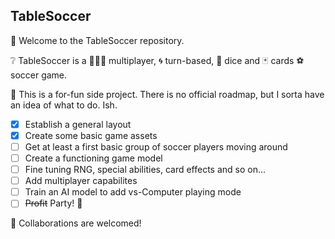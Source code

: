 ## TableSoccer

👋 Welcome to the TableSoccer repository.

❔ TableSoccer is a 🧑‍🤝‍🧑 multiplayer, 🌀 turn-based, 🎲 dice and 🃏 cards ⚽ soccer game.

🎯 This is a for-fun side project. There is no official roadmap, but I sorta have an idea of what to do. Ish.
- [x] Establish a general layout
- [x] Create some basic game assets
- [ ] Get at least a first basic group of soccer players moving around
- [ ] Create a functioning game model 
- [ ] Fine tuning RNG, special abilities, card effects and so on...
- [ ] Add multiplayer capabilites
- [ ] Train an AI model to add vs-Computer playing mode
- [ ] ~~Profit~~ Party! 🎉

🥂 Collaborations are welcomed!
